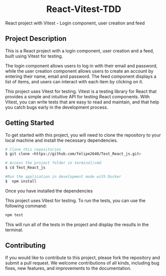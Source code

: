 
<h1 align="center">React-Vitest-TDD</h1>
React project with Vitest - Login component, user creation and feed

## Project Description
This is a React project with a login component, user creation and a feed, built using Vitest for testing.

The login component allows users to log in with their email and password, while the user creation component allows users to create an account by entering their name, email and password. The feed component displays a list of items, and users can interact with each item by clicking on it.

This project uses Vitest for testing. Vitest is a testing library for React that provides a simple and intuitive API for testing React components. With Vitest, you can write tests that are easy to read and maintain, and that help you catch bugs early in the development process.

## Getting Started
To get started with this project, you will need to clone the repository to your local machine and install the necessary dependencies.

```bash
# Clone this repositories
$ git clone <https://github.com/felipe2640/Test_React_js.git>

# Access the project folder in terminal/cmd
$ cd Test_React_js

#Run the application in development mode with Docker
$  npm install
```
Once you have installed the dependencies

This project uses Vitest for testing. To run the tests, you can use the following command:

```bash
npm test
```
This will run all of the tests in the project and display the results in the terminal.

## Contributing
If you would like to contribute to this project, please fork the repository and submit a pull request. We welcome contributions of all kinds, including bug fixes, new features, and improvements to the documentation.

